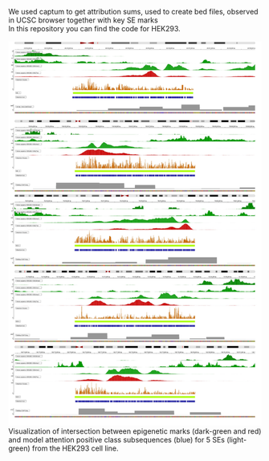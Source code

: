 We used captum to get attribution sums, used to create bed files, observed in UCSC browser together with key SE marks <br>
In this repository you can find the code for HEK293.<br>
<br>
![captum_UCSC](./captum_UCSC_HEK293.png) <br>
Visualization of intersection between epigenetic marks (dark-green and red) and model attention positive class subsequences (blue) for 5 SEs (light-green) from the HEK293 cell line.
